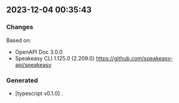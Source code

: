 

## 2023-12-04 00:35:43
### Changes
Based on:
- OpenAPI Doc 3.0.0 
- Speakeasy CLI 1.125.0 (2.209.0) https://github.com/speakeasy-api/speakeasy
### Generated
- [typescript v0.1.0] .